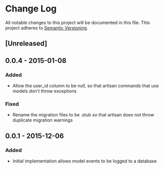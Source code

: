 # Change Log
All notable changes to this project will be documented in this file.
This project adheres to [Semantic Versioning](http://semver.org/).

## [Unreleased]

## 0.0.4 - 2015-01-08
### Added
- Allow the user_id column to be null, so that artisan commands that use
models don't throw exceptions

### Fixed
- Rename the migration files to be .stub so that artisan does not throw
duplicate migration warnings

## 0.0.1 - 2015-12-06
### Added
- Initial implementation allows model events to be logged to a database
